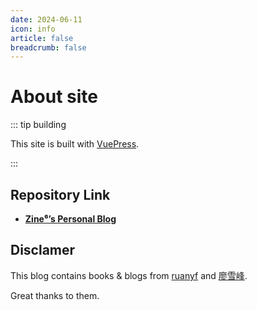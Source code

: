 ```yaml
---
date: 2024-06-11
icon: info
article: false
breadcrumb: false
---
```


# About site

::: tip building

This site is built with [VuePress](https://v1.vuepress.vuejs.org/guide/).

:::

## Repository Link

- [**Zine⁶’s Personal Blog**](https://github.com/jiange1236/jiange1236.GitHub.io)

## Disclamer

This blog contains books & blogs from [ruanyf](https://github.com/ruanyf) and [廖雪峰](https://weibo.com/liaoxuefeng).

Great thanks to them.
